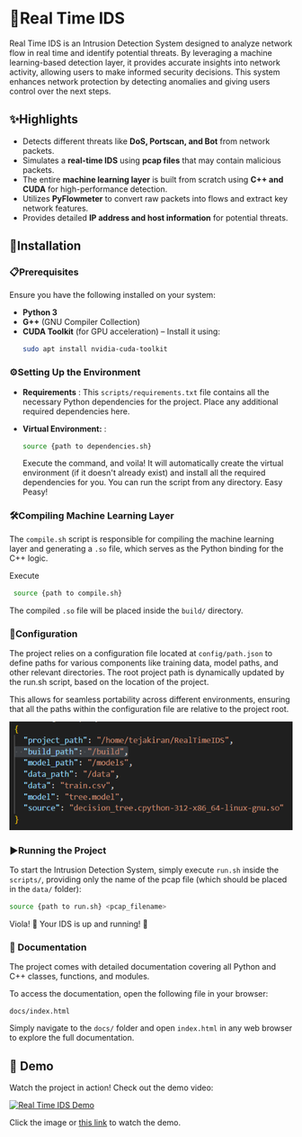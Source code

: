 # **📌Real Time IDS**

Real Time IDS is an Intrusion Detection System designed to analyze network flow in real time and identify potential threats. By leveraging a machine learning-based detection layer, it provides accurate insights into network activity, allowing users to make informed security decisions. This system enhances network protection by detecting anomalies and giving users control over the next steps.

## **✨Highlights**
- Detects different threats like **DoS, Portscan, and Bot** from network packets.
- Simulates a **real-time IDS** using **pcap files** that may contain malicious packets.
- The entire **machine learning layer** is built from scratch using **C++ and CUDA** for high-performance detection.
- Utilizes **PyFlowmeter** to convert raw packets into flows and extract key network features.
- Provides detailed **IP address and host information** for potential threats.

## **🔧Installation**

### **📋Prerequisites**
Ensure you have the following installed on your system:
- **Python 3**
- **G++** (GNU Compiler Collection)
- **CUDA Toolkit** (for GPU acceleration) – Install it using:
  ```bash
  sudo apt install nvidia-cuda-toolkit
  ```

### **⚙️Setting Up the Environment**
- **Requirements** :
  This `scripts/requirements.txt` file contains all the necessary Python dependencies for the project. Place any additional required dependencies here.
- **Virtual Environment:** : 
  ```bash
  source {path to dependencies.sh}
  ```

  Execute the command, and voila! It will automatically create the virtual environment (if it doesn't already exist) and install all the required dependencies for you. You can run the script from any directory. Easy Peasy!

### **🛠️Compiling Machine Learning Layer**

The `compile.sh` script is responsible for compiling the machine learning layer and generating a `.so` file, which serves as the Python binding for the C++ logic.

Execute 

 ```bash
  source {path to compile.sh}
  ```

The compiled `.so` file will be placed inside the `build/` directory.

### **📁Configuration**

The project relies on a configuration file located at `config/path.json` to define paths for various components like training data, model paths, and other relevant directories. The root project path is dynamically updated by the run.sh script, based on the location of the project.

This allows for seamless portability across different environments, ensuring that all the paths within the configuration file are relative to the project root.

![Configuration](images/path.png)


### **▶️Running the Project**
To start the Intrusion Detection System, simply execute `run.sh` inside the `scripts/`, providing only the name of the pcap file (which should be placed in the `data/` folder):

```bash
source {path to run.sh} <pcap_filename>
```
Viola! 🚀 Your IDS is up and running! 🎯

### **📖 Documentation**

The project comes with detailed documentation covering all Python and C++ classes, functions, and modules.

To access the documentation, open the following file in your browser:

```
docs/index.html
```

Simply navigate to the `docs/` folder and open `index.html` in any web browser to explore the full documentation.

## 🎥 Demo 

Watch the project in action! Check out the demo video:
  
[![Real Time IDS Demo](https://img.youtube.com/vi/WdYylw39tjM/0.jpg)](https://www.youtube.com/watch?v=WdYylw39tjM)  

Click the image or [this link](https://www.youtube.com/watch?v=WdYylw39tjM) to watch the demo.


